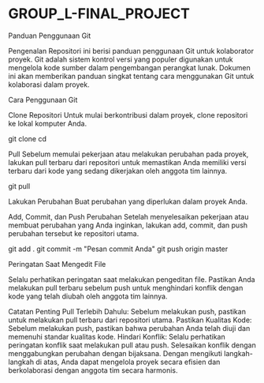 # GROUP_L-FINAL_PROJECT

Panduan Penggunaan Git

Pengenalan Repositori ini berisi panduan penggunaan Git untuk kolaborator proyek. Git adalah sistem kontrol versi yang populer digunakan untuk mengelola kode sumber dalam pengembangan perangkat lunak. Dokumen ini akan memberikan panduan singkat tentang cara menggunakan Git untuk kolaborasi dalam proyek.

Cara Penggunaan Git

Clone Repositori Untuk mulai berkontribusi dalam proyek, clone repositori ke lokal komputer Anda.

git clone <url-repositori>
cd <nama-repositori>

Pull Sebelum memulai pekerjaan atau melakukan perubahan pada proyek, lakukan pull terbaru dari repositori untuk memastikan Anda memiliki versi terbaru dari kode yang sedang dikerjakan oleh anggota tim lainnya.

git pull

Lakukan Perubahan Buat perubahan yang diperlukan dalam proyek Anda.

Add, Commit, dan Push Perubahan Setelah menyelesaikan pekerjaan atau membuat perubahan yang Anda inginkan, lakukan add, commit, dan push perubahan tersebut ke repositori utama.

git add .
git commit -m "Pesan commit Anda"
git push origin master

Peringatan Saat Mengedit File

Selalu perhatikan peringatan saat melakukan pengeditan file. Pastikan Anda melakukan pull terbaru sebelum push untuk menghindari konflik dengan kode yang telah diubah oleh anggota tim lainnya.

Catatan Penting Pull Terlebih Dahulu: Sebelum melakukan push, pastikan untuk melakukan pull terbaru dari repositori utama. Pastikan Kualitas Kode: Sebelum melakukan push, pastikan bahwa perubahan Anda telah diuji dan memenuhi standar kualitas kode. Hindari Konflik: Selalu perhatikan peringatan konflik saat melakukan pull atau push. Selesaikan konflik dengan menggabungkan perubahan dengan bijaksana. Dengan mengikuti langkah-langkah di atas, Anda dapat mengelola proyek secara efisien dan berkolaborasi dengan anggota tim secara harmonis.

